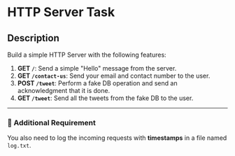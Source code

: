 # HTTP Server Task

## Description

Build a simple HTTP Server with the following features:

1. **GET `/`**: Send a simple "Hello" message from the server.
2. **GET `/contact-us`**: Send your email and contact number to the user.
3. **POST `/tweet`**: Perform a fake DB operation and send an acknowledgment that it is done.
4. **GET `/tweet`**: Send all the tweets from the fake DB to the user.

---

### 📁 Additional Requirement

You also need to log the incoming requests with **timestamps** in a file named `log.txt`.
